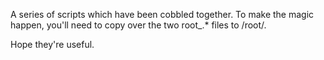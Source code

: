 A series of scripts which have been cobbled together. To make the magic happen, you'll need to copy over the two root_.* files to /root/.

Hope they're useful.
